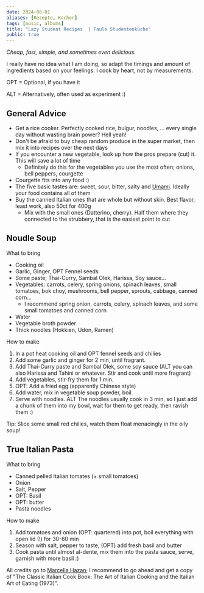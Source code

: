 ```yaml
---
date: 2024-06-01
aliases: [Rezepte, Kochen]
tags: [music, albums]
title: "Lazy Student Recipes  | Faule Studentenküche"
public: true
---
```


_Cheap, fast, simple, and sometimes even delicious._

I really have no idea what I am doing, so adapt the timings and amount of ingredients based on your feelings. 
I cook by heart, not by measurements.

OPT = Optional, if you have it

ALT = Alternatively, often used as experiment :)

## General Advice

- Get a rice cooker. Perfectly cooked rice, bulgur, noodles, ... every single day without wasting brain power? Hell yeah!
- Don't be afraid to buy cheap random produce in the super market, then mix it into recipes over the next days
- If you encounter a new vegetable, look up how the pros prepare (cut) it. This will save a lot of time
  - Definitely do this for the vegetables you use the most often; onions, bell peppers, courgette
- Courgette fits into any food :)
- The five basic tastes are: sweet, sour, bitter, salty and [Umami](https://en.wikipedia.org/wiki/Umami). Ideally your food contains all of them
- Buy the canned Italian ones that are whole but without skin. Best flavor, least work, also 50ct for 400g
  - Mix with the small ones (Datterino, cherry). Half them where they connected to the strubbery, that is the easiest point to cut 


## Noudle Soup

What to bring

- Cooking oil
- Garlic, Ginger, OPT Fennel seeds
- Some paste; Thai-Curry, Sambal Olek, Harissa, Soy sauce...
- Vegetables: carrots, celery, spring onions, spinach leaves, small tomatoes, bok choy, mushrooms, bell pepper, sprouts, cabbage, canned corn...
  - I recommend spring onion, carrots, celery, spinach leaves, and some small tomatoes and canned corn
- Water
- Vegetable broth powder
- Thick noodles (Hokkien, Udon, Ramen)

How to make

1. In a pot heat cooking oil and OPT fennel seeds and chilies
2. Add some garlic and ginger for 2 min, until fragrant.
3. Add Thai-Curry paste and Sambal Olek, some soy sauce (ALT you can also Harissa and Tahini or whatever. Stir and cook until more fragrant)
4. Add vegetables, stir-fry them for 1 min.
6. OPT: Add a fried egg (apparently Chinese style)
5. Add water, mix in vegetable soup powder, boil.
7. Serve with noodles. ALT The noodles usually cook in 3 min, so I just add a chunk of them into my bowl, wait for them to get ready, then ravish them :)

Tip: Slice some small red chilies, watch them float menacingly in the oily soup!

## True Italian Pasta
What to bring

- Canned pelled Italian tomates (+ small tomatoes)
- Onion
- Salt, Pepper
- OPT: Basil
- OPT: butter
- Pasta noodles

How to make

1. Add tomatoes and onion (OPT: quartered) into pot, boil everything with open lid (!) for 30-60 min
2. Season with salt, pepper to taste, (OPT) add fresh basil and butter 
3. Cook pasta until almost al-dente, mix them into the pasta sauce, serve, garnish with more basil :)

All credits go to [Marcella Hazan](https://en.wikipedia.org/wiki/Marcella_Hazan); I recommend to go ahead and get a copy of "The Classic Italian Cook Book: The Art of Italian Cooking and the Italian Art of Eating (1973)".
